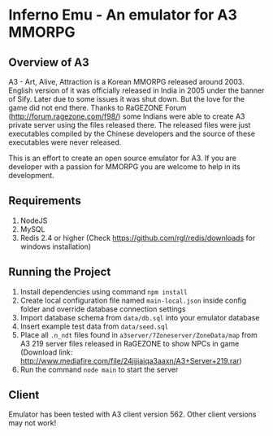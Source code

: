 Inferno Emu - An emulator for A3 MMORPG
=======================================

Overview of A3
---------------
A3 - Art, Alive, Attraction is a Korean MMORPG released around 2003. English version of it was officially released in India in 2005 under the banner of Sify. Later due to some issues it was shut down. But the love for the game did not end there. Thanks to RaGEZONE Forum (http://forum.ragezone.com/f98/) some Indians were able to create A3 private server using the files released there. The released files were just executables compiled by the Chinese developers and the source of these executables were never released.

This is an effort to create an open source emulator for A3. If you are developer with a passion for MMORPG you are welcome to help in its development.

Requirements
------------
1. NodeJS
2. MySQL
3. Redis 2.4 or higher (Check https://github.com/rgl/redis/downloads for windows installation)

Running the Project
-------------------
1. Install dependencies using command ``npm install``
2. Create local configuration file named ``main-local.json`` inside config folder and override database connection settings
3. Import database schema from ``data/db.sql`` into your emulator database
4. Insert example test data from ``data/seed.sql``
5. Place all ``.n_ndt`` files found in ``a3server/7Zoneserver/ZoneData/map`` from A3 219 server files released in RaGEZONE to show NPCs in game (Download link: http://www.mediafire.com/file/24jijiaiqa3aaxn/A3+Server+219.rar)
6. Run the command ``node main`` to start the server

Client
------
Emulator has been tested with A3 client version 562. Other client versions may not work!
